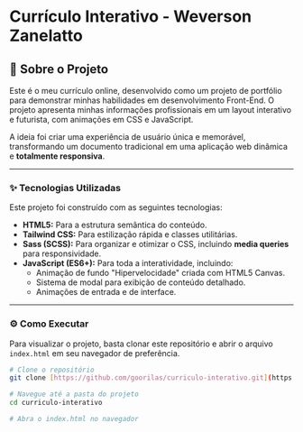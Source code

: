 # Currículo Interativo - Weverson Zanelatto

## 🚀 Sobre o Projeto

Este é o meu currículo online, desenvolvido como um projeto de portfólio para demonstrar minhas habilidades em desenvolvimento Front-End. O projeto apresenta minhas informações profissionais em um layout interativo e futurista, com animações em CSS e JavaScript.

A ideia foi criar uma experiência de usuário única e memorável, transformando um documento tradicional em uma aplicação web dinâmica e **totalmente responsiva**.

---

### ✨ Tecnologias Utilizadas

Este projeto foi construído com as seguintes tecnologias:

-   **HTML5:** Para a estrutura semântica do conteúdo.
-   **Tailwind CSS:** Para estilização rápida e classes utilitárias.
-   **Sass (SCSS):** Para organizar e otimizar o CSS, incluindo **media queries** para responsividade.
-   **JavaScript (ES6+):** Para toda a interatividade, incluindo:
    -   Animação de fundo "Hipervelocidade" criada com HTML5 Canvas.
    -   Sistema de modal para exibição de conteúdo detalhado.
    -   Animações de entrada e de interface.

---

### ⚙️ Como Executar

Para visualizar o projeto, basta clonar este repositório e abrir o arquivo `index.html` em seu navegador de preferência.

```bash
# Clone o repositório
git clone [https://github.com/goorilas/curriculo-interativo.git](https://github.com/goorilas/curriculo-interativo.git)

# Navegue até a pasta do projeto
cd curriculo-interativo

# Abra o index.html no navegador
